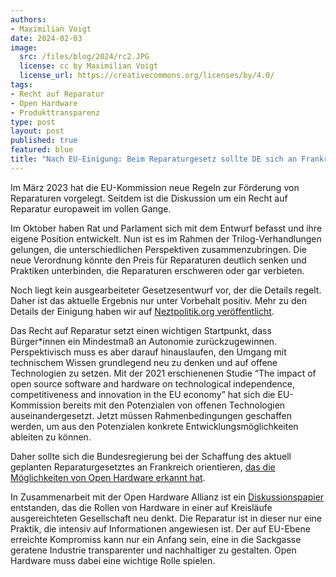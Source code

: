 ```yaml
---
authors:
- Maximilian Voigt
date: 2024-02-03
image: 
  src: /files/blog/2024/rc2.JPG
  license: cc by Maximilian Voigt
  license_url: https://creativecommons.org/licenses/by/4.0/
tags:
- Recht auf Reparatur
- Open Hardware
- Produkttransparenz
type: post
layout: post
published: true
featured: blue
title: "Nach EU-Einigung: Beim Reparaturgesetz sollte DE sich an Frankreich orientieren"
---
```

Im März 2023 hat die EU-Kommission neue Regeln zur Förderung von Reparaturen vorgelegt. Seitdem ist die Diskussion um ein Recht auf Reparatur europaweit im vollen Gange.

Im Oktober haben Rat und Parlament sich mit dem Entwurf befasst und ihre eigene Position entwickelt. Nun ist es im Rahmen der Trilog-Verhandlungen gelungen, die unterschiedlichen Perspektiven zusammenzubringen. Die neue Verordnung könnte den Preis für Reparaturen deutlich senken und Praktiken unterbinden, die Reparaturen erschweren oder gar verbieten.

Noch liegt kein ausgearbeiteter Gesetzesentwurf vor, der die Details regelt. Daher ist das aktuelle Ergebnis nur unter Vorbehalt positiv. Mehr zu den Details der Einigung haben wir auf [Neztpolitik.org veröffentlicht](https://netzpolitik.org/2024/verbraucherschutz-eu-ebnet-weg-fuer-guenstige-reparaturen/).

Das Recht auf Reparatur setzt einen wichtigen Startpunkt, dass Bürger*innen ein Mindestmaß an Autonomie zurückzugewinnen. Perspektivisch muss es aber darauf hinauslaufen, den Umgang mit technischem Wissen grundlegend neu zu denken und auf offene Technologien zu setzen. Mit der 2021 erschienenen Studie “The impact of open source software and hardware on technological independence, competitiveness and innovation in the EU economy” hat sich die EU-Kommission bereits mit den Potenzialen von offenen Technologien auseinandergesetzt. Jetzt müssen Rahmenbedingungen geschaffen werden, um aus den Potenzialen konkrete Entwicklungsmöglichkeiten ableiten zu können.

Daher sollte sich die Bundesregierung bei der Schaffung des aktuell geplanten Reparaturgesetztes an Frankreich orientieren, [das die Möglichkeiten von Open Hardware erkannt hat](https://netzpolitik.org/2022/frankreich-selbstgemachte-ersatzteile-aus-dem-3d-drucker/).

In Zusammenarbeit mit der Open Hardware Allianz ist ein [Diskussionspapier](https://open-hardware-allianz.de/assets/files/OHA_Open-Hardware_Circularity.pdf) entstanden, das die Rollen von Hardware in einer auf Kreisläufe ausgereichteten Gesellschaft neu denkt. Die Reparatur ist in dieser nur eine Praktik, die intensiv auf Informationen angewiesen ist. Der auf EU-Ebene erreichte Kompromiss kann nur ein Anfang sein, eine in die Sackgasse geratene Industrie transparenter und nachhaltiger zu gestalten. Open Hardware muss dabei eine wichtige Rolle spielen. 


